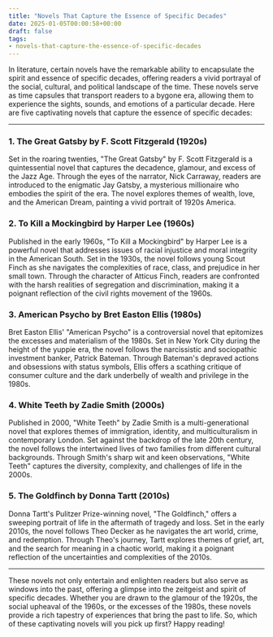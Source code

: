 ```yaml
---
title: "Novels That Capture the Essence of Specific Decades"
date: 2025-01-05T00:00:58+00:00
draft: false
tags: 
- novels-that-capture-the-essence-of-specific-decades
---
```


In literature, certain novels have the remarkable ability to encapsulate the spirit and essence of specific decades, offering readers a vivid portrayal of the social, cultural, and political landscape of the time. These novels serve as time capsules that transport readers to a bygone era, allowing them to experience the sights, sounds, and emotions of a particular decade. Here are five captivating novels that capture the essence of specific decades:

---

### 1. The Great Gatsby by F. Scott Fitzgerald (1920s)

Set in the roaring twenties, "The Great Gatsby" by F. Scott Fitzgerald is a quintessential novel that captures the decadence, glamour, and excess of the Jazz Age. Through the eyes of the narrator, Nick Carraway, readers are introduced to the enigmatic Jay Gatsby, a mysterious millionaire who embodies the spirit of the era. The novel explores themes of wealth, love, and the American Dream, painting a vivid portrait of 1920s America.

### 2. To Kill a Mockingbird by Harper Lee (1960s)

Published in the early 1960s, "To Kill a Mockingbird" by Harper Lee is a powerful novel that addresses issues of racial injustice and moral integrity in the American South. Set in the 1930s, the novel follows young Scout Finch as she navigates the complexities of race, class, and prejudice in her small town. Through the character of Atticus Finch, readers are confronted with the harsh realities of segregation and discrimination, making it a poignant reflection of the civil rights movement of the 1960s.

### 3. American Psycho by Bret Easton Ellis (1980s)

Bret Easton Ellis' "American Psycho" is a controversial novel that epitomizes the excesses and materialism of the 1980s. Set in New York City during the height of the yuppie era, the novel follows the narcissistic and sociopathic investment banker, Patrick Bateman. Through Bateman's depraved actions and obsessions with status symbols, Ellis offers a scathing critique of consumer culture and the dark underbelly of wealth and privilege in the 1980s.

### 4. White Teeth by Zadie Smith (2000s)

Published in 2000, "White Teeth" by Zadie Smith is a multi-generational novel that explores themes of immigration, identity, and multiculturalism in contemporary London. Set against the backdrop of the late 20th century, the novel follows the intertwined lives of two families from different cultural backgrounds. Through Smith's sharp wit and keen observations, "White Teeth" captures the diversity, complexity, and challenges of life in the 2000s.

### 5. The Goldfinch by Donna Tartt (2010s)

Donna Tartt's Pulitzer Prize-winning novel, "The Goldfinch," offers a sweeping portrait of life in the aftermath of tragedy and loss. Set in the early 2010s, the novel follows Theo Decker as he navigates the art world, crime, and redemption. Through Theo's journey, Tartt explores themes of grief, art, and the search for meaning in a chaotic world, making it a poignant reflection of the uncertainties and complexities of the 2010s.

---

These novels not only entertain and enlighten readers but also serve as windows into the past, offering a glimpse into the zeitgeist and spirit of specific decades. Whether you are drawn to the glamour of the 1920s, the social upheaval of the 1960s, or the excesses of the 1980s, these novels provide a rich tapestry of experiences that bring the past to life. So, which of these captivating novels will you pick up first? Happy reading!